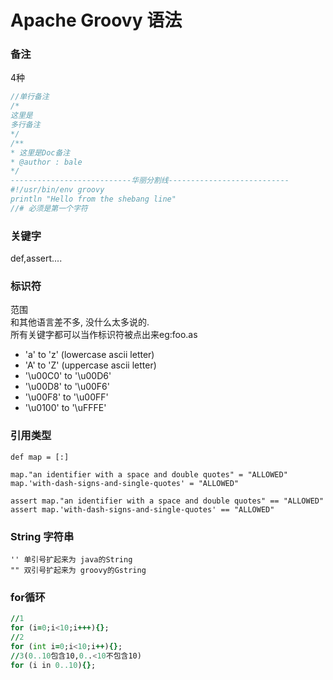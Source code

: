 # Apache Groovy 语法

### 备注
4种<br>
``` comments
//单行备注
/*
这里是
多行备注
*/
/**
* 这里是Doc备注
* @author : bale
*/
---------------------------华丽分割线---------------------------
#!/usr/bin/env groovy
println "Hello from the shebang line"
//# 必须是第一个字符
```

### 关键字
def,assert....

### 标识符
范围<br>
和其他语言差不多, 没什么太多说的.<br>
所有关键字都可以当作标识符被点出来eg:foo.as
* 'a' to 'z' (lowercase ascii letter)
* 'A' to 'Z' (uppercase ascii letter)
* '\u00C0' to '\u00D6'
* '\u00D8' to '\u00F6'
* '\u00F8' to '\u00FF'
* '\u0100' to '\uFFFE'

### 引用类型

``` qoutedIdentify
def map = [:]

map."an identifier with a space and double quotes" = "ALLOWED"
map.'with-dash-signs-and-single-quotes' = "ALLOWED"

assert map."an identifier with a space and double quotes" == "ALLOWED"
assert map.'with-dash-signs-and-single-quotes' == "ALLOWED"
```

### String 字符串
``` string
'' 单引号扩起来为 java的String
"" 双引号扩起来为 groovy的Gstring
```

### for循环
``` for
//1
for (i=0;i<10;i+++){};
//2
for (int i=0;i<10;i++){};
//3(0..10包含10,0..<10不包含10)
for (i in 0..10){};

```
